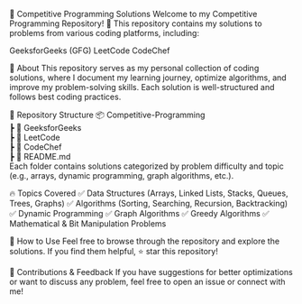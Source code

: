 🚀 Competitive Programming Solutions
Welcome to my Competitive Programming Repository! 🎯 This repository contains my solutions to problems from various coding platforms, including:

GeeksforGeeks (GFG)
LeetCode
CodeChef

📌 About
This repository serves as my personal collection of coding solutions, where I document my learning journey, optimize algorithms, and improve my problem-solving skills. Each solution is well-structured and follows best coding practices.

📂 Repository Structure
📦 Competitive-Programming  
 ┣ 📂 GeeksforGeeks  
 ┣ 📂 LeetCode  
 ┣ 📂 CodeChef  
 ┣ 📜 README.md  
Each folder contains solutions categorized by problem difficulty and topic (e.g., arrays, dynamic programming, graph algorithms, etc.).

🔥 Topics Covered
✅ Data Structures (Arrays, Linked Lists, Stacks, Queues, Trees, Graphs)
✅ Algorithms (Sorting, Searching, Recursion, Backtracking)
✅ Dynamic Programming
✅ Graph Algorithms
✅ Greedy Algorithms
✅ Mathematical & Bit Manipulation Problems

🎯 How to Use
Feel free to browse through the repository and explore the solutions. If you find them helpful, ⭐ star this repository!

🤝 Contributions & Feedback
If you have suggestions for better optimizations or want to discuss any problem, feel free to open an issue or connect with me!

